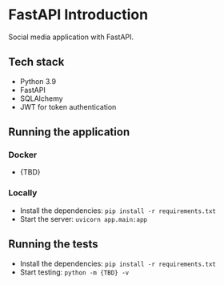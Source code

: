 # FastAPI Introduction

Social media application with FastAPI.

## Tech stack

- Python 3.9
- FastAPI
- SQLAlchemy
- JWT for token authentication

## Running the application

### Docker

- {TBD}

### Locally

- Install the dependencies: `pip install -r requirements.txt`
- Start the server: `uvicorn app.main:app`

## Running the tests

- Install the dependencies: `pip install -r requirements.txt`
- Start testing: `python -m {TBD} -v`